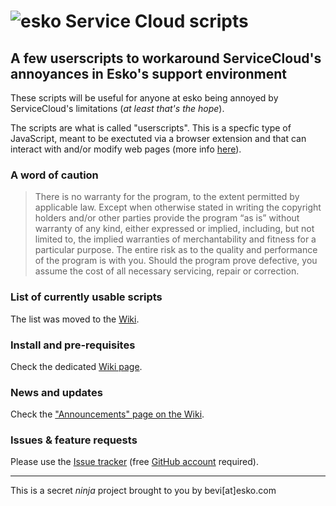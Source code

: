 ![esko](https://www.esko.com/design/esko/img/logo-esko-new.png "Esko") Service Cloud scripts
====== 
## A few userscripts  to workaround ServiceCloud's annoyances in Esko's support environment ##

These scripts will be useful for anyone at esko being annoyed by ServiceCloud's limitations (_at least that's the hope_).

The scripts are what is called "userscripts". This is a specfic type of JavaScript, meant to be exectuted via a browser extension and that can interact with and/or modify web pages (more info [here](https://github.com/tuxfre/esko-SC-scripts/wiki/Background-information-regarding-userscripts)).

### A word of caution
> There is no warranty for the program, to the extent permitted by applicable law. Except when otherwise stated in writing the copyright holders and/or other parties provide the program “as is” without warranty of any kind, either expressed or implied, including, but not limited to, the implied warranties of merchantability and fitness for a particular purpose. The entire risk as to the quality and performance of the program is with you. Should the program prove defective, you assume the cost of all necessary servicing, repair or correction.

### List of currently usable scripts
The list was moved to the [Wiki](https://github.com/tuxfre/esko-SC-scripts/wiki).

### Install and pre-requisites
Check the dedicated [Wiki page](https://github.com/tuxfre/esko-SC-scripts/wiki/Install-and-Pre-requisites).

### News and updates
Check the ["Announcements" page on the Wiki](https://github.com/tuxfre/esko-SC-scripts/wiki/Announcements).

### Issues & feature requests
Please use the [Issue tracker](https://github.com/tuxfre/esko-SC-scripts/issues/new) (free [GitHub account](https://github.com/join?return_to=https%3A%2F%2Fgithub.com%2Ftuxfre%2Fesko-SC-scripts%2Fissues%2Fnew&source=login) required).

***
  
  
  
This is a secret _ninja_ project brought to you by bevi[at]esko.com
